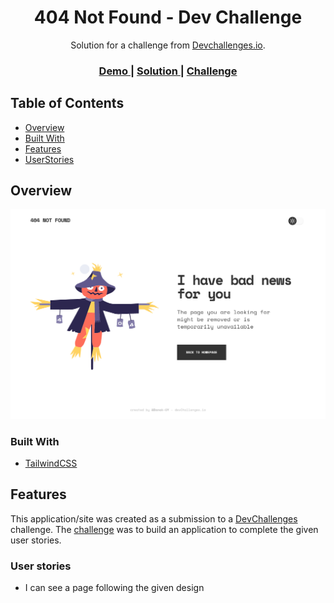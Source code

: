 <!-- Please update value in the {}  -->

<h1 align="center">404 Not Found - Dev Challenge</h1>

<div align="center">
   Solution for a challenge from  <a href="http://devchallenges.io" target="_blank">Devchallenges.io</a>.
</div>

<div align="center">
  <h3>
    <a href="http://dk-404-not-found.surge.sh/">
      Demo
    </a>
    <span> | </span>
    <a href="https://github.com/Danak-UY/404-not-found">
      Solution
    </a>
    <span> | </span>
    <a href="https://devchallenges.io/challenges/wBunSb7FPrIepJZAg0sY">
      Challenge
    </a>
  </h3>
</div>

<!-- TABLE OF CONTENTS -->

## Table of Contents

- [Overview](#overview)
- [Built With](#built-with)
- [Features](#features)
- [UserStories](#user-stories)

<!-- OVERVIEW -->

## Overview

![screenshot](./resources/screenshoot.png)

### Built With

<!-- This section should list any major frameworks that you built your project using. Here are a few examples.-->

- [TailwindCSS](https://tailwindcss.com/)

## Features

<!-- List the features of your application or follow the template. Don't share the figma file here :) -->

This application/site was created as a submission to a [DevChallenges](https://devchallenges.io/challenges) challenge. The [challenge](https://devchallenges.io/challenges/wBunSb7FPrIepJZAg0sY) was to build an application to complete the given user stories.

### User stories

- I can see a page following the given design
